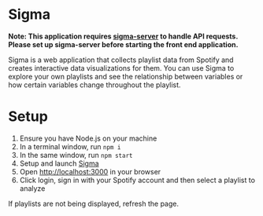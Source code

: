 # Sigma

**Note: This application requires [sigma-server](https://github.com/farazsfh/sigma-server) to handle API requests. Please set up sigma-server before starting the front end application.**

Sigma is a web application that collects playlist data from Spotify and creates interactive data visualizations for them. You can use Sigma to explore your own playlists and see the relationship between variables or how certain variables change throughout the playlist.

# Setup
1. Ensure you have Node.js on your machine
2. In a terminal window, run `npm i`
3. In the same window, run `npm start`
4. Setup and launch [Sigma](https://github.com/farazsfh/sigma/)
5. Open [http://localhost:3000](http://localhost:3000) in your browser
6. Click login, sign in with your Spotify account and then select a playlist to analyze

If playlists are not being displayed, refresh the page.
